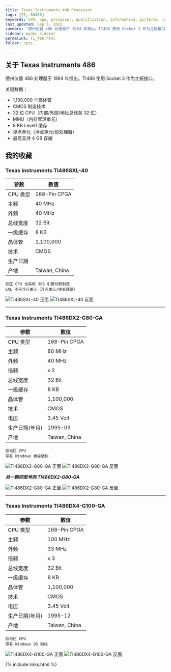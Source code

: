 ```yaml
---
title: Texas Instruments 486 Processor
tags: [TI, 80486]
keywords: CPU, cpu, processor, qualification, information, pictures, core, frequency, chip packaging, packaging, cpu info, x86, collection, amd, cyrix, harris, ibm, idt, iit, intel, motorola, nec, sgs, sgs-thomson, siemens, ST, signetics, mhs, ti, texas instruments, ulsi, umc, weitek, zilog, 808x, 8085, 8088, 8086, 80188, 80186, 80286, 286, 80386, 386, i386, Am386, 386sx, 386dx, 486, i486, 586, 486sx, 486dx, overdrive, 487, pentium, 586, 5x86, 386dlc, 386slc, 486dx2, mmx, ppro, pentium-pro, pro, athlon, duron, z80, dirk oppelt, dirk, oppelt, engineering, sample, samples
last_updated: Sep 5, 2022
summary: "德州仪器 486 处理器于 1994 年推出。TI486 使用 Socket 3 作为主板接口。"
sidebar: mydoc_sidebar
permalink: TI_486.html
folder: cpus
---
```


## 关于 Texas Instruments 486

德州仪器 486 处理器于 1994 年推出。TI486 使用 Socket 3 作为主板接口。

关键数据：
 - 1,100,000 个晶体管
 - CMOS 制造技术
 - 32 位 CPU（内部/外部/地址总线各 32 位）
 - MMU（内存管理单元）
 - 8 KB Level1 缓存
 - 浮点单元（浮点单元/协处理器）
 - 最高支持 4 GB 存储

## 我的收藏

### Texas Instruments TI486SXL-40

| 参数 | 数值 |
| ------ | ------ |
| CPU 类型 | 168-Pin CPGA |
| 主频 | 40 MHz |
| 外频 | 40 MHz |
| 总线宽度 | 32 Bit |
| 一级缓存 | 8 KB |
| 晶体管 | 1,100,000 |
| 技术 | CMOS |
| 生产日期 |  |
| 产地 | Taiwan, China |

```
低压 CPU 也采用 386 引脚分配制造
SXL 不带浮点单元（浮点单元/协处理器）
```

![TI486SXL-40 正面](/images/cpus/TI/TI486SXL-40_1.jpg)
![TI486SXL-40 反面](/images/cpus/TI/TI486SXL-40_2.jpg)

---------

### Texas Instruments TI486DX2-G80-GA

| 参数 | 数值 |
| ------ | ------ |
| CPU 类型 | 168-Pin CPGA |
| 主频 | 80 MHz |
| 外频 | 40 MHz |
| 倍频 | x 2 |
| 总线宽度 | 32 Bit |
| 一级缓存 | 8 KB |
| 晶体管 | 1,100,000 |
| 技术 | CMOS |
| 电压 | 3.45 Volt |
| 生产日期(年月) | 1995-09 |
| 产地 | Taiwan, China |

```
低电压 CPU
带有 Windows 兼容徽标
```

![TI486DX2-G80-GA 正面](/images/cpus/TI/TI486DX2-G80-GA_1.jpg)
![TI486DX2-G80-GA 反面](/images/cpus/TI/TI486DX2-G80-GA_2.jpg)

***另一颗同型号的 TI486DX2-G80-GA***

![TI486DX2-G80-GA 正面](/images/cpus/TI/TI486DX2-G80-GA_1b.jpg)
![TI486DX2-G80-GA 反面](/images/cpus/TI/TI486DX2-G80-GA_2b.jpg)

---------

### Texas Instruments TI486DX4-G100-GA

| 参数 | 数值 |
| ------ | ------ |
| CPU 类型 | 168-Pin CPGA |
| 主频 | 100 MHz |
| 外频 | 33 MHz |
| 倍频 | x 3 |
| 总线宽度 | 32 Bit |
| 一级缓存 | 8 KB |
| 晶体管 | 1,100,000 |
| 技术 | CMOS |
| 电压 | 3.45 Volt |
| 生产日期(年月) | 1995-12 |
| 产地 | Taiwan, China |

```
低电压 CPU
带有 Windows 95 徽标
```

![TI486DX4-G100-GA 正面](/images/cpus/TI/TI486DX4-G100-GA_1.jpg)
![TI486DX4-G100-GA 反面](/images/cpus/TI/TI486DX4-G100-GA_2.jpg)

{% include links.html %}
